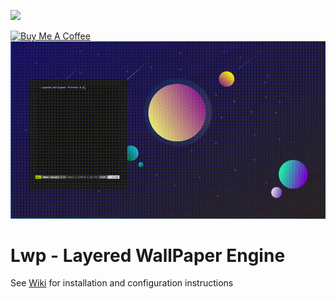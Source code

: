 [![](https://img.shields.io/github/downloads/jszczerbinsky/lwp/total.svg)](https://github.com/jszczerbinsky/lwp/releases/latest)

<a href="https://www.buymeacoffee.com/jszczerbinsky" target="_blank"><img src="https://cdn.buymeacoffee.com/buttons/v2/default-yellow.png" alt="Buy Me A Coffee" style="height: 60px !important;width: 217px !important;" ></a>
![](preview.gif)

# Lwp - Layered WallPaper Engine

See [Wiki](https://github.com/jszczerbinsky/lwp/wiki) for installation and configuration instructions